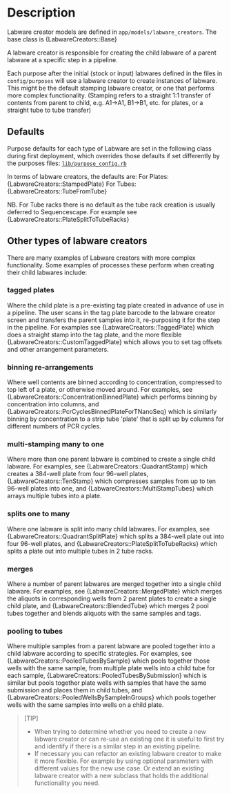 <!--
# @markup markdown
# @title Labware Creators
-->

# Description
Labware creator models are defined in `app/models/labware_creators`.
The base class is {LabwareCreators::Base}

A labware creator is responsible for creating the child labware of a parent labware at a specific step in a pipeline.

Each purpose after the initial (stock or input) labwares defined in the files in `config/purposes` will use a labware creator to create instances of labware. This might be the default stamping labware creator, or one that performs more complex functionality.
(Stamping refers to a straight 1:1 transfer of contents from parent to child, e.g. A1->A1, B1->B1, etc. for plates, or a straight tube to tube transfer)

## Defaults
Purpose defaults for each type of Labware are set in the following class during first deployment, which overrides those defaults if set differently by the purposes files:
[`lib/purpose_config.rb`](../lib/purpose_config.rb)

In terms of labware creators, the defaults are:
For Plates: {LabwareCreators::StampedPlate}
For Tubes: {LabwareCreators::TubeFromTube}

NB. For Tube racks there is no default as the tube rack creation is usually deferred to Sequencescape.
For example see {LabwareCreators::PlateSplitToTubeRacks}

## Other types of labware creators
There are many examples of Labware creators with more complex functionality. Some examples of processes these perform when creating their child labwares include:

### tagged plates
Where the child plate is a pre-existing tag plate created in advance of use in a pipeline. The user scans in the tag plate barcode to the labware creator screen and transfers the parent samples into it, re-purposing it for the step in the pipeline.
For examples see {LabwareCreators::TaggedPlate} which does a straight stamp into the tag plate, and the more flexible {LabwareCreators::CustomTaggedPlate} which allows you to set tag offsets and other arrangement parameters.

### binning re-arrangements
Where well contents are binned according to concentration, compressed to top left of a plate, or otherwise moved around.
For examples, see {LabwareCreators::ConcentrationBinnedPlate} which performs binning by concentration into columns, and {LabwareCreators::PcrCyclesBinnedPlateForTNanoSeq} which is similarly binning by concentration to a strip tube 'plate' that is split up by columns for different numbers of PCR cycles.

### multi-stamping many to one
Where more than one parent labware is combined to create a single child labware.
For examples, see {LabwareCreators::QuadrantStamp} which creates a 384-well plate from four 96-well plates, {LabwareCreators::TenStamp} which compresses samples from up to ten 96-well plates into one, and {LabwareCreators::MultiStampTubes} which arrays multiple tubes into a plate.

### splits one to many
Where one labware is split into many child labwares.
For examples, see {LabwareCreators::QuadrantSplitPlate} which splits a 384-well plate out into four 96-well plates, and {LabwareCreators::PlateSplitToTubeRacks} which splits a plate out into multiple tubes in 2 tube racks.

### merges
Where a number of parent labwares are merged together into a single child labware.
For examples, see {LabwareCreators::MergedPlate} which merges the aliquots in corresponding wells from 2 parent plates to create a single child plate, and {LabwareCreators::BlendedTube} which merges 2 pool tubes together and blends aliquots with the same samples and tags.

### pooling to tubes
Where multiple samples from a parent labware are pooled together into a child labware according to specific strategies.
For examples, see {LabwareCreators::PooledTubesBySample} which pools together those wells with the same sample, from multiple plate wells into a child tube for each sample, {LabwareCreators::PooledTubesBySubmission} which is similar but pools together plate wells with samples that have the same submission and places them in child tubes, and {LabwareCreators::PooledWellsBySampleInGroups} which pools together wells with the same samples into wells on a child plate.

> [TIP]
> - When trying to determine whether you need to create a new labware creator or can re-use an existing one it is useful to first try and identify if there is a similar step in an existing pipeline.
> - If necessary you can refactor an existing labware creator to make it more flexible. For example by using optional parameters with different values for the new use case. Or extend an existing labware creator with a new subclass that holds the additional functionality you need.
